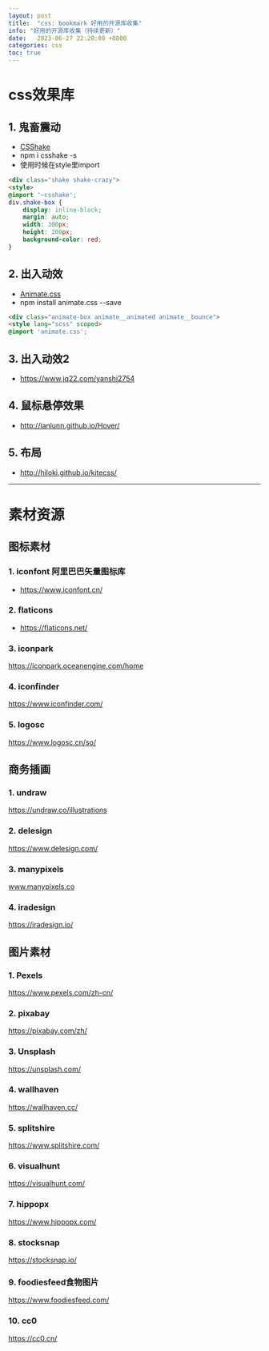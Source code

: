 ```yaml
---
layout: post
title:  "css: bookmark 好用的开源库收集"
info: "好用的开源库收集（持续更新）"
date:   2023-06-27 22:20:00 +0800
categories: css
toc: true
---
```


# css效果库

## 1. 鬼畜震动
- [CSShake](http://elrumordelaluz.github.io/csshake/)
- npm i csshake -s
- 使用时候在style里import

```html
<div class="shake shake-crazy">
<style>
@import '~csshake';
div.shake-box {
    display: inline-block;
    margin: auto;
    width: 300px;
    height: 200px;
    background-color: red;
}
```

## 2. 出入动效
- [Animate.css](https://animate.style/)
- npm install animate.css --save

```html
<div class="animate-box animate__animated animate__bounce">
<style lang="scss" scoped>
@import 'animate.css';
```

## 3. 出入动效2
- https://www.jq22.com/yanshi2754



## 4. 鼠标悬停效果
- http://ianlunn.github.io/Hover/


## 5. 布局
- http://hiloki.github.io/kitecss/


---
# 素材资源


## 图标素材

### 1. iconfont 阿里巴巴矢量图标库
- https://www.iconfont.cn/


### 2. flaticons
- https://flaticons.net/


### 3. iconpark
https://iconpark.oceanengine.com/home

### 4. iconfinder
https://www.iconfinder.com/

### 5. logosc
https://www.logosc.cn/so/


## 商务插画

### 1. undraw
https://undraw.co/illustrations


### 2. delesign
https://www.delesign.com/


### 3. manypixels
www.manypixels.co


### 4. iradesign
https://iradesign.io/





## 图片素材


### 1. Pexels
https://www.pexels.com/zh-cn/


### 2. pixabay
https://pixabay.com/zh/


### 3. Unsplash
https://unsplash.com/


### 4. wallhaven
https://wallhaven.cc/


### 5. splitshire
https://www.splitshire.com/


### 6. visualhunt
https://visualhunt.com/


### 7. hippopx
https://www.hippopx.com/


### 8. stocksnap
https://stocksnap.io/


### 9. foodiesfeed食物图片
https://www.foodiesfeed.com/

### 10. cc0
https://cc0.cn/

